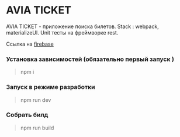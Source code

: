 # AVIA TICKET
AVIA TICKET - приложение поиска билетов. Stack : webpack, materializeUI. Unit тесты на фреймворке rest.

Ссылка на [firebase](https://avia-ticket-8237e.web.app)

### Установка зависимостей (обязательно первый запуск )
> npm i

### Запуск в режиме разработки
> npm run dev

### Собрать билд
> npm run build